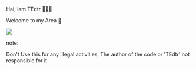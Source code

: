 <p>Hai, Iam TEdtr 🧑🏻‍🔧</p>
<p>Welcome to my Area 🤝</p>
<img src="https://i.postimg.cc/XJfTc4Nr/TEdtr.jpg">
<br>
<p>note:</p>
<p>Don't Use this for any illegal activities, The author of the code or 'TEdtr' not responsible for it</p>



